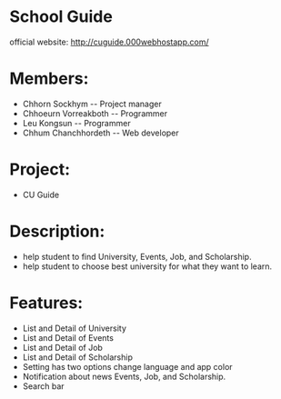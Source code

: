 # School Guide

official website: http://cuguide.000webhostapp.com/

# Members:
  - Chhorn Sockhym -- Project manager
  - Chhoeurn Vorreakboth -- Programmer
  - Leu Kongsun -- Programmer
  - Chhum Chanchhordeth -- Web developer

# Project:
  - CU Guide

# Description:
  - help student to find University, Events, Job, and Scholarship.
  - help student to choose best university for what they want to learn.

# Features:
  - List and Detail of University
  - List and Detail of Events
  - List and Detail of Job
  - List and Detail of Scholarship
  - Setting has two options change language and app color
  - Notification about news Events, Job, and Scholarship.
  - Search bar
